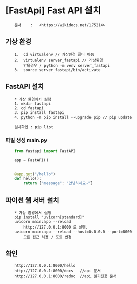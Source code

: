# [FastApi] Fast API 설치

```
    문서    :   <https://wikidocs.net/175214>
```

##  가상 환경
```
    1.  cd virtualenv // 가상환경 폴더 이동
    2.  virtualenv server_fastapi // 가상환경 
        안될경우 / python -m venv server_fastapi
    3.  source server_fastapi/bin/activate
```

##  FastAPI 설치
```
    * 가상 환경에서 실행
    1. mkdir fastapi
    2. cd fastapi
    3. pip install fastapi
    4. python -m pip install --upgrade pip // pip update

    설치확인 : pip list 

```

### 파일 생성 main.py
```python
    from fastapi import FastAPI

    app = FastAPI()


    @app.get("/hello")
    def hello():
        return {"message": "안녕하세요~"}    
```

## 파이썬 웹 서버 설치
```
    * 가상 환경에서 실행
    pip install "uvicorn[standard]"
    uvicorn main:app --reload
        http://127.0.0.1:8000 로 실행.
    uvicorn main:app --reload --host=0.0.0.0 --port=8000
        모든 접근 허용 / 포트 변경
```

## 확인
```
    http://127.0.0.1:8000/hello
    http://127.0.0.1:8000/docs   //api 문서
    http://127.0.0.1:8000/redoc  //api 읽기전용 문서
```